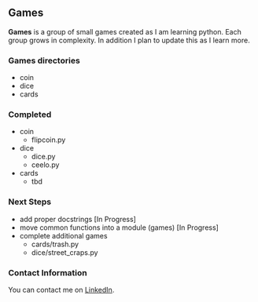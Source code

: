 ## Games ##

**Games** is a group of small games created as I am learning python.  Each group
grows in complexity.  In addition I plan to update this as I learn more.  

### Games directories ###

- coin
- dice
- cards

### Completed ###

- coin
  * flipcoin.py
- dice
  * dice.py
  * ceelo.py
- cards
  * tbd

### Next Steps ###

- add proper docstrings [In Progress]
- move common functions into a module (games) [In Progress]
- complete additional games
  * cards/trash.py
  * dice/street_craps.py

### Contact Information ###

You can contact me on [LinkedIn](https://www.linkedin.com/in/raneyda/).
